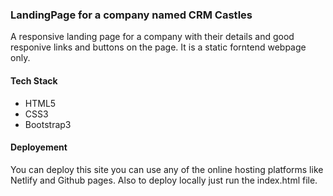 ### LandingPage for a company named CRM Castles
A responsive landing page for a company with their details and good responive links and buttons on the page. It is a static forntend webpage only.

#### Tech Stack
* HTML5
* CSS3 
* Bootstrap3

#### Deployement
You can deploy this site you can use any of the online hosting platforms like Netlify and Github pages. Also to deploy locally just run the index.html file.
